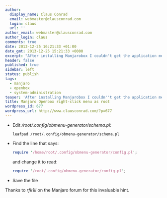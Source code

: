 ```yaml
---
author:
  display_name: Claus Conrad
  email: webmaster@clausconrad.com
  login: claus
  url: ''
author_email: webmaster@clausconrad.com
author_login: claus
comments: true
date: 2013-12-25 16:21:33 +01:00
date_gmt: 2013-12-25 15:21:33 +0000
excerpt: "After installing Manjarobox I couldn't get the application menu to work as root. Here's how I solved it:\r\n\r\n"
header: false
published: true
sidebar: left
status: publish
tags:
  - manjaro
  - openbox
  - system-administration
teaser: 'After installing Manjarobox I couldn''t get the application menu to work as root. Here''s how I solved it:'
title: Manjaro Openbox right-click menu as root
wordpress_id: 677
wordpress_url: http://www.clausconrad.com/?p=677
---
```

* Edit _/root/.config/obmenu-generator/schema.pl_:

  ```shell
  leafpad /root/.config/obmenu-generator/schema.pl
  ```

* Find the line that says: 

  ```perl
  require '/home/root/.config/obmenu-generator/config.pl';
  ```

  and change it to read:

  ```perl
  require '/root/.config/obmenu-generator/config.pl';
  ```

* Save the file
  
Thanks to _rfk1ll_ on the Manjaro forum for this invaluable hint.
